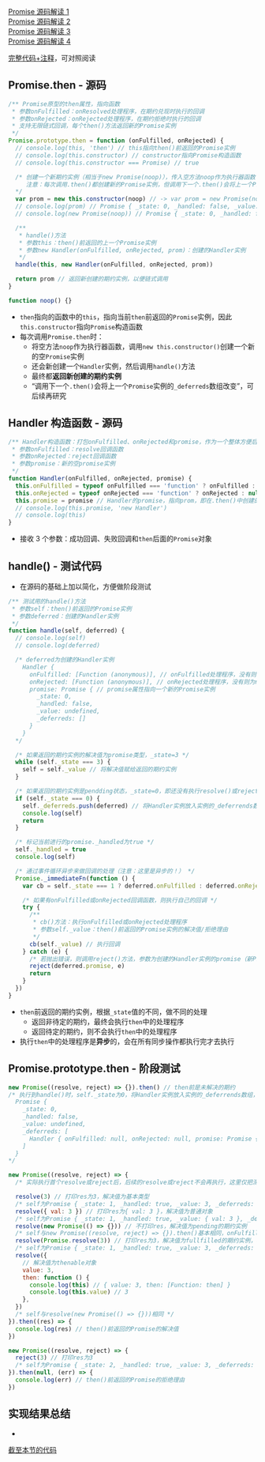 <a href="https://github.com/simon9124/my_demos/blob/master/%E6%BA%90%E7%A0%81%E8%A7%A3%E8%AF%BB%E7%B3%BB%E5%88%97/javascript/Promise/Promise%E6%BA%90%E7%A0%81%E8%A7%A3%E8%AF%BB1.md" target="_blank">Promise 源码解读 1</a><br>
<a href="https://github.com/simon9124/my_demos/blob/master/%E6%BA%90%E7%A0%81%E8%A7%A3%E8%AF%BB%E7%B3%BB%E5%88%97/javascript/Promise/Promise%E6%BA%90%E7%A0%81%E8%A7%A3%E8%AF%BB2.md" target="_blank">Promise 源码解读 2</a><br>
<a href="" target="_blank">Promise 源码解读 3</a><br>
<a href="" target="_blank">Promise 源码解读 4</a><br>

<a href="" target="_blank">完整代码+注释</a>，可对照阅读

## Promise.then - 源码

```js
/** Promise原型的then属性，指向函数
 * 参数onFulfilled：onResolved处理程序，在期约兑现时执行的回调
 * 参数onRejected：onRejected处理程序，在期约拒绝时执行的回调
 * 支持无限链式回调，每个then()方法返回新的Promise实例
 */
Promise.prototype.then = function (onFulfilled, onRejected) {
  // console.log(this, 'then') // this指向then()前返回的Promise实例
  // console.log(this.constructor) // constructor指向Promise构造函数
  // console.log(this.constructor === Promise) // true

  /* 创建一个新期约实例（相当于new Promise(noop)），传入空方法noop作为执行器函数
     注意：每次调用.then()都创建新的Promise实例，但调用下一个.then()会将上一个Promise实例的_deferreds数组改变（放入下一个的Handler实例）！
  */
  var prom = new this.constructor(noop) // -> var prom = new Promise(noop) -> var prom = new Promise(()=>{})
  // console.log(prom) // Promise { _state: 0, _handled: false, _value: undefined, _deferreds: [] }，新期约
  // console.log(new Promise(noop)) // Promise { _state: 0, _handled: false, _value: undefined, _deferreds: [] }，同上

  /**
   * handle()方法
   * 参数this：then()前返回的上一个Promise实例
   * 参数new Handler(onFulfilled, onRejected, prom)：创建的Handler实例
   */
  handle(this, new Handler(onFulfilled, onRejected, prom))

  return prom // 返回新创建的期约实例，以便链式调用
}

function noop() {}
```

- `then`指向的函数中的`this`，指向当前`then`前返回的`Promise`实例，因此`this.constructor`指向`Promise`构造函数
- 每次调用`Promise.then`时：
  - 将空方法`noop`作为执行器函数，调用`new this.constructor()`创建一个新的空`Promise`实例
  - 还会新创建一个`Handler`实例，然后调用`handle()`方法
  - 最终都**返回新创建的期约实例**
  - “调用下一个`.then()`会将上一个`Promise`实例的`_deferreds`数组改变”，可后续再研究

## Handler 构造函数 - 源码

```js
/** Handler构造函数：打包onFulfilled、onRejected和promise，作为一个整体方便后面调用
 * 参数onFulfilled：resolve回调函数
 * 参数onRejected：reject回调函数
 * 参数promise：新的空promise实例
 */
function Handler(onFulfilled, onRejected, promise) {
  this.onFulfilled = typeof onFulfilled === 'function' ? onFulfilled : null // 是否有成功回调，若没有则赋为null
  this.onRejected = typeof onRejected === 'function' ? onRejected : null // 是否有失败回调，若没有则赋为null
  this.promise = promise // Handler的promise，指向prom，即在.then()中创建的新Promise实例
  // console.log(this.promise, 'new Handler')
  // console.log(this)
}
```

- 接收 3 个参数：成功回调、失败回调和`then`后面的`Promise`对象

## handle() - 测试代码

- 在源码的基础上加以简化，方便做阶段测试

```js
/** 测试用的handle()方法
 * 参数self：then()前返回的Promise实例
 * 参数deferred：创建的Handler实例
 */
function handle(self, deferred) {
  // console.log(self)
  // console.log(deferred)

  /* deferred为创建的Handler实例
    Handler {
      onFulfilled: [Function (anonymous)], // onFulfilled处理程序，没有则为null
      onRejected: [Function (anonymous)], // onRejected处理程序，没有则为null
      promise: Promise { // promise属性指向一个新的Promise实例
        _state: 0,
        _handled: false,
        _value: undefined,
        _deferreds: []
      }
    }
  */

  /* 如果返回的期约实例的解决值为promise类型，_state=3 */
  while (self._state === 3) {
    self = self._value // 将解决值赋给返回的期约实例
  }

  /* 如果返回的期约实例是pendding状态，_state=0，即还没有执行resolve()或reject()方法 */
  if (self._state === 0) {
    self._deferreds.push(deferred) // 将Handler实例放入实例的_deferrends数组，然后返回，继续等待
    console.log(self)
    return
  }

  /* 标记当前进行的promise._handled为true */
  self._handled = true
  console.log(self)

  /* 通过事件循环异步来做回调的处理（注意：这里是异步的！） */
  Promise._immediateFn(function () {
    var cb = self._state === 1 ? deferred.onFulfilled : deferred.onRejected // 获取onFulfilled或onRejected处理程序

    /* 如果有onFulfilled或onRejected回调函数，则执行自己的回调 */
    try {
      /**
       * cb()方法：执行onFulfilled或onRejected处理程序
       * 参数self._value：then()前返回的Promise实例的解决值/拒绝理由
       */
      cb(self._value) // 执行回调
    } catch (e) {
      /* 若抛出错误，则调用reject()方法，参数为创建的Handler实例的promise（新Promise实例）和错误原因 */
      reject(deferred.promise, e)
      return
    }
  })
}
```

- `then`前返回的期约实例，根据`_state`值的不同，做不同的处理
  - 返回非待定的期约，最终会执行`then`中的处理程序
  - 返回待定的期约，则不会执行`then`中的处理程序
- 执行`then`中的处理程序是**异步**的，会在所有同步操作都执行完才去执行

## Promise.prototype.then - 阶段测试

```js
new Promise((resolve, reject) => {}).then() // then前是未解决的期约
/* 执行到handle()时，self._state为0，将Handler实例放入实例的_deferrends数组，不再执行后续操作，self为：
  Promise {
    _state: 0,
    _handled: false,
    _value: undefined,
    _deferreds: [
      Handler { onFulfilled: null, onRejected: null, promise: Promise {_state: 0, _handled: false, _value: undefined, _deferreds: []} }
    ]
  }
*/

new Promise((resolve, reject) => {
  /* 实际执行首个resolve或reject后，后续的resolve或reject不会再执行，这里仅把测试结果合并 */

  resolve(3) // 打印res为3，解决值为基本类型
  /* self为Promise { _state: 1, _handled: true, _value: 3, _deferreds: [] } */
  resolve({ val: 3 }) // 打印res为{ val: 3 }，解决值为普通对象
  /* self为Promise { _state: 1, _handled: true, _value: { val: 3 }, _deferreds: [] } */
  resolve(new Promise(() => {})) // 不打印res，解决值为pending的期约实例
  /* self与new Promise((resolve, reject) => {}).then()基本相同，onFulfilled不再是null*/
  resolve(Promise.resolve(3)) // 打印res为3，解决值为fullfilled的期约实例，将fullfilled的解决值赋给self
  /* self为Promise { _state: 1, _handled: true, _value: 3, _deferreds: [] } */
  resolve({
    // 解决值为thenable对象
    value: 3,
    then: function () {
      console.log(this) // { value: 3, then: [Function: then] }
      console.log(this.value) // 3
    },
  })
  /* self与resolve(new Promise(() => {}))相同 */
}).then((res) => {
  console.log(res) // then()前返回的Promise的解决值
})

new Promise((resolve, reject) => {
  reject(3) // 打印res为3
  /* self为Promise { _state: 2, _handled: true, _value: 3, _deferreds: [] } */
}).then(null, (err) => {
  console.log(err) // then()前返回的Promise的拒绝理由
})
```

## 实现结果总结

-

<a href="" target="_blank">截至本节的代码</a>
